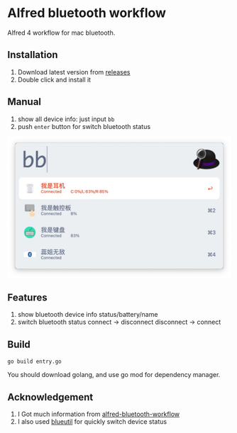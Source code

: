 # Alfred bluetooth workflow
Alfred 4 workflow for mac bluetooth.

## Installation
1. Download latest version from [releases](https://github.com/haoguanguan/bluetooth_flow/releases)
2. Double click and install it
## Manual
1. show all device info: just input `bb`
2. push `enter` button for switch bluetooth status

![show](./imgs/show.jpg)

## Features
1. show bluetooth device info
	status/battery/name
2. switch bluetooth status
	connect -> disconnect
	disconnect -> connect
	
## Build
```shell script
go build entry.go
```
You should download golang, and use go mod for dependency manager.
## Acknowledgement
1. I Got much information from [alfred-bluetooth-workflow](https://github.com/tilmanginzel/alfred-bluetooth-workflow)
2. I also used [blueutil](https://github.com/toy/blueutil) for quickly switch device status


